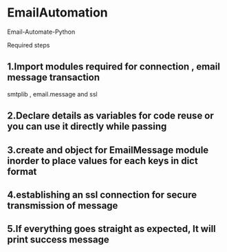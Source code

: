 # EmailAutomation
Email-Automate-Python

Required steps

1.Import modules required for connection , email message transaction
-------------------------------------------------------------------------
smtplib , email.message and ssl

2.Declare details as variables for code reuse or you can use it directly while passing
----------------------------------------------------------------------------------------

3.create and object for EmailMessage module inorder to place values for each keys in dict format
--------------------------------------------------------------------------------------------------

4.establishing an ssl connection for secure transmission of message
-----------------------------------------------------------------------

5.If everything goes straight as expected, It will print success message
--------------------------------------------------------------------------
